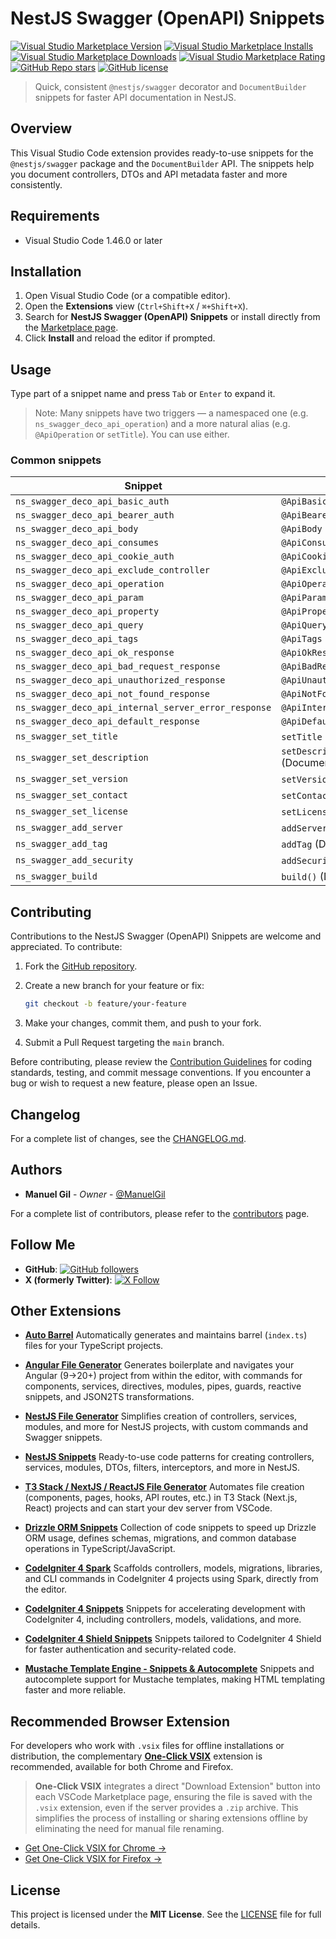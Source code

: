 # NestJS Swagger (OpenAPI) Snippets

[![Visual Studio Marketplace Version](https://img.shields.io/visual-studio-marketplace/v/imgildev.vscode-nestjs-swagger-snippets?style=for-the-badge&label=VS%20Marketplace&logo=visual-studio-code)](https://marketplace.visualstudio.com/items?itemName=imgildev.vscode-nestjs-swagger-snippets)
[![Visual Studio Marketplace Installs](https://img.shields.io/visual-studio-marketplace/i/imgildev.vscode-nestjs-swagger-snippets?style=for-the-badge&logo=visual-studio-code)](https://marketplace.visualstudio.com/items?itemName=imgildev.vscode-nestjs-swagger-snippets)
[![Visual Studio Marketplace Downloads](https://img.shields.io/visual-studio-marketplace/d/imgildev.vscode-nestjs-swagger-snippets?style=for-the-badge&logo=visual-studio-code)](https://marketplace.visualstudio.com/items?itemName=imgildev.vscode-nestjs-swagger-snippets)
[![Visual Studio Marketplace Rating](https://img.shields.io/visual-studio-marketplace/r/imgildev.vscode-nestjs-swagger-snippets?style=for-the-badge&logo=visual-studio-code)](https://marketplace.visualstudio.com/items?itemName=imgildev.vscode-nestjs-swagger-snippets&ssr=false#review-details)
[![GitHub Repo stars](https://img.shields.io/github/stars/ManuelGil/vscode-nestjs-swagger-snippets?style=for-the-badge&logo=github)](https://github.com/ManuelGil/vscode-nestjs-swagger-snippets)
[![GitHub license](https://img.shields.io/github/license/ManuelGil/vscode-nestjs-swagger-snippets?style=for-the-badge&logo=github)](https://github.com/ManuelGil/vscode-nestjs-swagger-snippets/blob/main/LICENSE)

> Quick, consistent `@nestjs/swagger` decorator and `DocumentBuilder` snippets for faster API documentation in NestJS.

## Overview

This Visual Studio Code extension provides ready-to-use snippets for the `@nestjs/swagger` package and the `DocumentBuilder` API. The snippets help you document controllers, DTOs and API metadata faster and more consistently.

## Requirements

- Visual Studio Code 1.46.0 or later

## Installation

1. Open Visual Studio Code (or a compatible editor).
2. Open the **Extensions** view (`Ctrl+Shift+X` / `⌘+Shift+X`).
3. Search for **NestJS Swagger (OpenAPI) Snippets** or install directly from the [Marketplace page](https://marketplace.visualstudio.com/items?itemName=imgildev.vscode-nestjs-swagger-snippets).
4. Click **Install** and reload the editor if prompted.

## Usage

Type part of a snippet name and press `Tab` or `Enter` to expand it.

> Note: Many snippets have two triggers — a namespaced one (e.g. `ns_swagger_deco_api_operation`) and a more natural alias (e.g. `@ApiOperation` or `setTitle`). You can use either.

### Common snippets

| Snippet                                              | Purpose                            |
| ---------------------------------------------------- | ---------------------------------- |
| `ns_swagger_deco_api_basic_auth`                     | `@ApiBasicAuth`                    |
| `ns_swagger_deco_api_bearer_auth`                    | `@ApiBearerAuth`                   |
| `ns_swagger_deco_api_body`                           | `@ApiBody`                         |
| `ns_swagger_deco_api_consumes`                       | `@ApiConsumes`                     |
| `ns_swagger_deco_api_cookie_auth`                    | `@ApiCookieAuth`                   |
| `ns_swagger_deco_api_exclude_controller`             | `@ApiExcludeController`            |
| `ns_swagger_deco_api_operation`                      | `@ApiOperation`                    |
| `ns_swagger_deco_api_param`                          | `@ApiParam`                        |
| `ns_swagger_deco_api_property`                       | `@ApiProperty`                     |
| `ns_swagger_deco_api_query`                          | `@ApiQuery`                        |
| `ns_swagger_deco_api_tags`                           | `@ApiTags`                         |
| `ns_swagger_deco_api_ok_response`                    | `@ApiOkResponse`                   |
| `ns_swagger_deco_api_bad_request_response`           | `@ApiBadRequestResponse`           |
| `ns_swagger_deco_api_unauthorized_response`          | `@ApiUnauthorizedResponse`         |
| `ns_swagger_deco_api_not_found_response`             | `@ApiNotFoundResponse`             |
| `ns_swagger_deco_api_internal_server_error_response` | `@ApiInternalServerErrorResponse`  |
| `ns_swagger_deco_api_default_response`               | `@ApiDefaultResponse`              |
| `ns_swagger_set_title`                               | `setTitle` (DocumentBuilder)       |
| `ns_swagger_set_description`                         | `setDescription` (DocumentBuilder) |
| `ns_swagger_set_version`                             | `setVersion` (DocumentBuilder)     |
| `ns_swagger_set_contact`                             | `setContact` (DocumentBuilder)     |
| `ns_swagger_set_license`                             | `setLicense` (DocumentBuilder)     |
| `ns_swagger_add_server`                              | `addServer` (DocumentBuilder)      |
| `ns_swagger_add_tag`                                 | `addTag` (DocumentBuilder)         |
| `ns_swagger_add_security`                            | `addSecurity` (DocumentBuilder)    |
| `ns_swagger_build`                                   | `build()` (DocumentBuilder)        |

## Contributing

Contributions to the NestJS Swagger (OpenAPI) Snippets are welcome and appreciated. To contribute:

1. Fork the [GitHub repository](https://github.com/ManuelGil/vscode-nestjs-swagger-snippets).
2. Create a new branch for your feature or fix:

   ```bash
   git checkout -b feature/your-feature
   ```

3. Make your changes, commit them, and push to your fork.
4. Submit a Pull Request targeting the `main` branch.

Before contributing, please review the [Contribution Guidelines](https://github.com/ManuelGil/vscode-nestjs-swagger-snippets/blob/main/CONTRIBUTING.md) for coding standards, testing, and commit message conventions. If you encounter a bug or wish to request a new feature, please open an Issue.

## Changelog

For a complete list of changes, see the [CHANGELOG.md](https://github.com/ManuelGil/vscode-nestjs-swagger-snippets/blob/main/CHANGELOG.md).

## Authors

- **Manuel Gil** - _Owner_ - [@ManuelGil](https://github.com/ManuelGil)

For a complete list of contributors, please refer to the [contributors](https://github.com/ManuelGil/vscode-nestjs-swagger-snippets/contributors) page.

## Follow Me

- **GitHub**: [![GitHub followers](https://img.shields.io/github/followers/ManuelGil?style=for-the-badge\&logo=github)](https://github.com/ManuelGil)
- **X (formerly Twitter)**: [![X Follow](https://img.shields.io/twitter/follow/imgildev?style=for-the-badge\&logo=x)](https://twitter.com/imgildev)

## Other Extensions

- **[Auto Barrel](https://marketplace.visualstudio.com/items?itemName=imgildev.vscode-auto-barrel)**
  Automatically generates and maintains barrel (`index.ts`) files for your TypeScript projects.

- **[Angular File Generator](https://marketplace.visualstudio.com/items?itemName=imgildev.vscode-angular-generator)**
  Generates boilerplate and navigates your Angular (9→20+) project from within the editor, with commands for components, services, directives, modules, pipes, guards, reactive snippets, and JSON2TS transformations.

- **[NestJS File Generator](https://marketplace.visualstudio.com/items?itemName=imgildev.vscode-nestjs-generator)**
  Simplifies creation of controllers, services, modules, and more for NestJS projects, with custom commands and Swagger snippets.

- **[NestJS Snippets](https://marketplace.visualstudio.com/items?itemName=imgildev.vscode-nestjs-snippets-extension)**
  Ready-to-use code patterns for creating controllers, services, modules, DTOs, filters, interceptors, and more in NestJS.

- **[T3 Stack / NextJS / ReactJS File Generator](https://marketplace.visualstudio.com/items?itemName=imgildev.vscode-nextjs-generator)**
  Automates file creation (components, pages, hooks, API routes, etc.) in T3 Stack (Next.js, React) projects and can start your dev server from VSCode.

- **[Drizzle ORM Snippets](https://marketplace.visualstudio.com/items?itemName=imgildev.vscode-drizzle-snippets)**
  Collection of code snippets to speed up Drizzle ORM usage, defines schemas, migrations, and common database operations in TypeScript/JavaScript.

- **[CodeIgniter 4 Spark](https://marketplace.visualstudio.com/items?itemName=imgildev.vscode-codeigniter4-spark)**
  Scaffolds controllers, models, migrations, libraries, and CLI commands in CodeIgniter 4 projects using Spark, directly from the editor.

- **[CodeIgniter 4 Snippets](https://marketplace.visualstudio.com/items?itemName=imgildev.vscode-codeigniter4-snippets)**
  Snippets for accelerating development with CodeIgniter 4, including controllers, models, validations, and more.

- **[CodeIgniter 4 Shield Snippets](https://marketplace.visualstudio.com/items?itemName=imgildev.vscode-codeigniter4-shield-snippets)**
  Snippets tailored to CodeIgniter 4 Shield for faster authentication and security-related code.

- **[Mustache Template Engine - Snippets & Autocomplete](https://marketplace.visualstudio.com/items?itemName=imgildev.vscode-mustache-snippets)**
  Snippets and autocomplete support for Mustache templates, making HTML templating faster and more reliable.

## Recommended Browser Extension

For developers who work with `.vsix` files for offline installations or distribution, the complementary [**One-Click VSIX**](https://chromewebstore.google.com/detail/imojppdbcecfpeafjagncfplelddhigc?utm_source=item-share-cb) extension is recommended, available for both Chrome and Firefox.

> **One-Click VSIX** integrates a direct "Download Extension" button into each VSCode Marketplace page, ensuring the file is saved with the `.vsix` extension, even if the server provides a `.zip` archive. This simplifies the process of installing or sharing extensions offline by eliminating the need for manual file renaming.

- [Get One-Click VSIX for Chrome &rarr;](https://chromewebstore.google.com/detail/imojppdbcecfpeafjagncfplelddhigc?utm_source=item-share-cb)
- [Get One-Click VSIX for Firefox &rarr;](https://addons.mozilla.org/es-ES/firefox/addon/one-click-vsix/)

## License

This project is licensed under the **MIT License**. See the [LICENSE](https://github.com/ManuelGil/vscode-nestjs-swagger-snippets/blob/main/LICENSE) file for full details.
